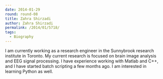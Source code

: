 ```yaml
---
date: 2014-01-29
round: round-08
title: Zahra Shirzadi
author: Zahra Shirzadi
permalink: /2014/01/5718/
tags:
  - Biography
---
```

I am currently working as a research engineer in the Sunnybrook research institute in Toronto. My current research is focused on brain image analysis and EEG signal processing. I have experience working with Matlab and C++, and I have started batch scripting a few months ago. I am interested in learning Python as well.

